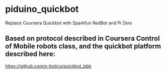 # piduino_quickbot
Replace Coursera Quickbot with Sparkfun RedBot and Pi Zero

## Based on protocol described in Coursera Control of Mobile robots class, and the quickbot platform described here:
https://github.com/o-botics/quickbot_bbb
